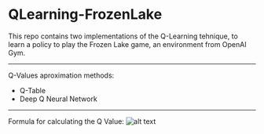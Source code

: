 # QLearning-FrozenLake


This repo contains two implementations of the Q-Learning tehnique, to learn a policy to play the Frozen Lake game, an environment from OpenAI Gym.

---

Q-Values aproximation methods:
* Q-Table
* Deep Q Neural Network 

--- 

Formula for calculating the Q Value:
![alt text](https://github.com/DACUS1995/QLearning-FrozenLake/Images/Q_value.jpg "Formula")